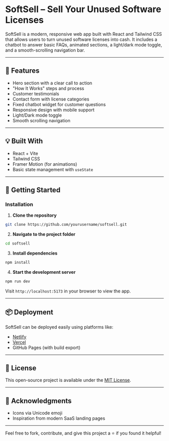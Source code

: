 # SoftSell – Sell Your Unused Software Licenses

SoftSell is a modern, responsive web app built with React and Tailwind CSS that allows users to turn unused software licenses into cash. It includes a chatbot to answer basic FAQs, animated sections, a light/dark mode toggle, and a smooth-scrolling navigation bar.

---

## 🔧 Features
- Hero section with a clear call to action
- "How It Works" steps and process
- Customer testimonials
- Contact form with license categories
- Fixed chatbot widget for customer questions
- Responsive design with mobile support
- Light/Dark mode toggle
- Smooth scrolling navigation

---

## 💡 Built With
- React + Vite
- Tailwind CSS
- Framer Motion (for animations)
- Basic state management with `useState`

---

## 🚀 Getting Started

### Installation

1. **Clone the repository**
```bash
git clone https://github.com/yourusername/softsell.git
```

2. **Navigate to the project folder**
```bash
cd softsell
```

3. **Install dependencies**
```bash
npm install
```

4. **Start the development server**
```bash
npm run dev
```

Visit `http://localhost:5173` in your browser to view the app.

---

## 📦 Deployment
SoftSell can be deployed easily using platforms like:
- [Netlify](https://www.netlify.com/)
- [Vercel](https://vercel.com/)
- GitHub Pages (with build export)

---

## 📄 License
This open-source project is available under the [MIT License](LICENSE).

---

## 🙌 Acknowledgments
- Icons via Unicode emoji
- Inspiration from modern SaaS landing pages

---

Feel free to fork, contribute, and give this project a ⭐ if you found it helpful!
